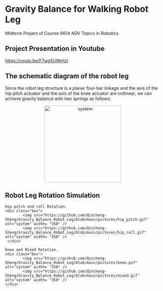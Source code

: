 # Gravity Balance for Walking Robot Leg
Midterm Project of Course 6614 ADV Topics in Robotics

## Project Presentation in Youtube
https://youtu.be/F7wg5U9hHzI

## The schematic diagram of the robot leg
Since the robot leg structure is a planar four-bar linkage and the axis of the hip pitch actuator and the axis of the knee actuator are collinear, we can achieve gravity balance with two springs as follows:

<p align="center">
    <img src="https://github.com/Qincheng-Sheng/Gravity_Balance_Robot_Leg/blob/main/pictures/structure.png" alt="system" width= "250">
</p>


## Robot Leg Rotation Simulation

    Hip pitch and roll Rotation. 
    <div class="box">
            <img src="https://github.com/Qincheng-Sheng/Gravity_Balance_Robot_Leg/blob/main/pictures/hip_pitch.gif" alt="system" width= "350" />
            <img src="https://github.com/Qincheng-Sheng/Gravity_Balance_Robot_Leg/blob/main/pictures/hip_roll.gif" alt="system" width= "350" />
     </div>
 
    Knee and Mixed Rotation.
    <div class="box">
            <img src="https://github.com/Qincheng-Sheng/Gravity_Balance_Robot_Leg/blob/main/pictures/knee.gif" alt="system" width= "350" />
            <img src="https://github.com/Qincheng-Sheng/Gravity_Balance_Robot_Leg/blob/main/pictures/mixed.gif" alt="system" width= "350" />
    </div>
